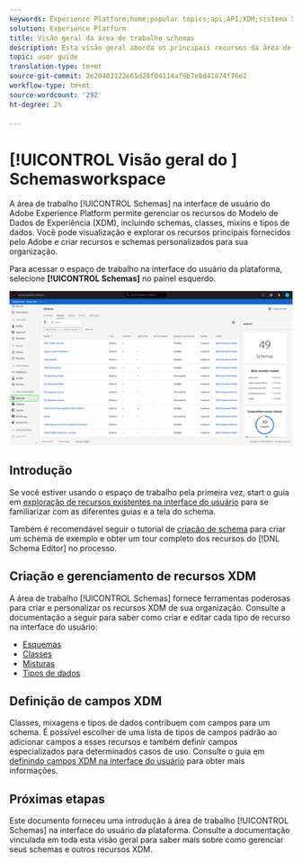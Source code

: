 ```yaml
---
keywords: Experience Platform;home;popular topics;api;API;XDM;sistema XDM;experimentar modelo de dados;modelo de dados;ui;espaço de trabalho;
solution: Experience Platform
title: Visão geral da área de trabalho schemas
description: Esta visão geral aborda os principais recursos da área de trabalho dos Schemas no Experience Platform.
topic: user guide
translation-type: tm+mt
source-git-commit: 2e20403122e65d28f04114af9b7e8d41874f76e2
workflow-type: tm+mt
source-wordcount: '292'
ht-degree: 2%

---
```



# [!UICONTROL Visão geral do ] Schemasworkspace

A área de trabalho [!UICONTROL Schemas] na interface de usuário do Adobe Experience Platform permite gerenciar os recursos do Modelo de Dados de Experiência (XDM), incluindo schemas, classes, mixins e tipos de dados. Você pode visualização e explorar os recursos principais fornecidos pelo Adobe e criar recursos e schemas personalizados para sua organização.

Para acessar o espaço de trabalho na interface do usuário da plataforma, selecione **[!UICONTROL Schemas]** no painel esquerdo.

![](../images/ui/overview/schemas-tab.png)

## Introdução

Se você estiver usando o espaço de trabalho pela primeira vez, start o guia em [exploração de recursos existentes na interface do usuário](./explore.md) para se familiarizar com as diferentes guias e a tela do schema.

Também é recomendável seguir o tutorial de [criação de schema](../tutorials/create-schema-ui.md) para criar um schema de exemplo e obter um tour completo dos recursos do [!DNL Schema Editor] no processo.

## Criação e gerenciamento de recursos XDM

A área de trabalho [!UICONTROL Schemas] fornece ferramentas poderosas para criar e personalizar os recursos XDM de sua organização. Consulte a documentação a seguir para saber como criar e editar cada tipo de recurso na interface do usuário:

* [Esquemas](./resources/schemas.md)
* [Classes](./resources/classes.md)
* [Misturas](./resources/mixins.md)
* [Tipos de dados](./resources/data-types.md)

## Definição de campos XDM

Classes, mixagens e tipos de dados contribuem com campos para um schema. É possível escolher de uma lista de tipos de campos padrão ao adicionar campos a esses recursos e também definir campos especializados para determinados casos de uso. Consulte o guia em [definindo campos XDM na interface do usuário](./fields/overview.md) para obter mais informações.

## Próximas etapas

Este documento forneceu uma introdução à área de trabalho [!UICONTROL Schemas] na interface do usuário da plataforma. Consulte a documentação vinculada em toda esta visão geral para saber mais sobre como gerenciar seus schemas e outros recursos XDM.